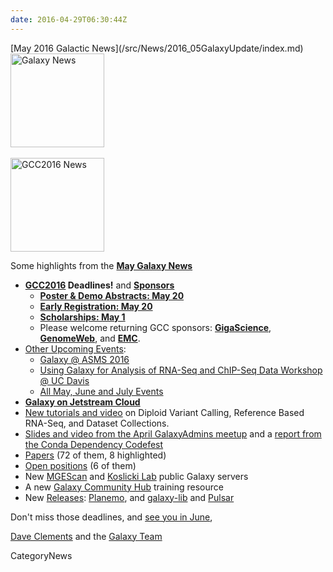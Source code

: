 ```yaml
---
date: 2016-04-29T06:30:44Z
---
```

<div class='newsItemHeader'>[May 2016 Galactic News](/src/News/2016_05GalaxyUpdate/index.md)</div>

<div class='right'>
<a href='/GalaxyUpdates/2016_05'><img src='/Images/GalaxyLogos/GalaxyNews.png' alt='Galaxy News' width=150 /></a><br />
<br />
<a href='/GalaxyUpdates/2016_05#gcc2016'><img src='/Images/Logos/GCC2016LogoTallBig.png' alt='GCC2016 News' width="150" /></a></div>


Some highlights from the **[May Galaxy News](/src/GalaxyUpdates/2016_05/index.md)**

* **[GCC2016](/GalaxyUpdates/2016_05#gcc2016) Deadlines!** and **[Sponsors](/src/GalaxyUpdates/2016_05/index.md#sponsors)**
  * **[Poster & Demo Abstracts: May 20](/src/GalaxyUpdates/2016_05/index.md#poster--demo-abstracts-may-20)**
  * **[Early Registration: May 20](/src/GalaxyUpdates/2016_05/index.md#early-registration-may-20)**
  * **[Scholarships: May 1](/src/GalaxyUpdates/2016_05/index.md#scholarships-may-1)**
  * Please welcome returning GCC sponsors: **[GigaScience](/GalaxyUpdates/2016_05#gigascience)**, **[GenomeWeb](/GalaxyUpdates/2016_05#genomeweb)**, and **[EMC](/src/GalaxyUpdates/2016_05/index.md#emc)**.
* [Other Upcoming Events](/src/GalaxyUpdates/2016_05/index.md#upcoming-events):
  * [Galaxy @ ASMS 2016](/src/GalaxyUpdates/2016_05/index.md#galaxy-at-asms-2016)
  * [Using Galaxy for Analysis of RNA-Seq and ChIP-Seq Data Workshop @ UC Davis](/src/GalaxyUpdates/2016_05/index.md#using-galaxy-for-analysis-of-rna-seq-and-chip-seq-data)
  * [All May, June and July Events](/src/GalaxyUpdates/2016_05/index.md#may-june-and-july-events)
* **[Galaxy on Jetstream Cloud](/src/GalaxyUpdates/2016_05/index.md#galaxy-on-jetstream-cloud)**
* [New tutorials and video](/src/GalaxyUpdates/2016_05/index.md#new-tutorials-and-video) on Diploid Variant Calling, Reference Based RNA-Seq, and Dataset Collections. 
* [Slides and video from the April GalaxyAdmins meetup](/GalaxyUpdates/2016_05#april-galaxyadmins-slides--video) and a [report from the Conda Dependency Codefest](/src/GalaxyUpdates/2016_05/index.md#conda-dependency-codefest-report) 
* [Papers](/src/GalaxyUpdates/2016_05/index.md#new-papers) (72 of them, 8 highlighted)
* [Open positions](/src/GalaxyUpdates/2016_05/index.md#whos-hiring) (6 of them)
* New [MGEScan](/GalaxyUpdates/2016_05#mgescan) and [Koslicki Lab](/src/GalaxyUpdates/2016_05/index.md#koslicki-lab) public Galaxy servers
* A new [Galaxy Community Hub](/src/GalaxyUpdates/2016_05/index.md#galaxy-community-hubs) training resource
* New [Releases](/GalaxyUpdates/2016_05#releases): [Planemo](/GalaxyUpdates/2016_05#planemo-0242), and [galaxy-lib](/GalaxyUpdates/2016_05#galaxy-lib-1670) and [Pulsar](/src/GalaxyUpdates/2016_05/index.md#pulsar)

Don't miss those deadlines, and [see you in June](https://gcc2016.iu.edu/),

[Dave Clements](/DaveClements) and the [Galaxy Team](/src/GalaxyTeam/index.md)


CategoryNews

